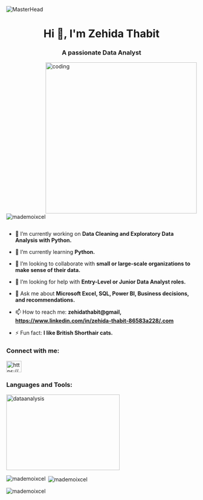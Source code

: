 ![MasterHead](https://i.pinimg.com/originals/fc/71/63/fc71635c7f1b09ed30413f59bb749582.gif)
<h1 align="center">Hi 👋, I'm Zehida Thabit</h1>
<h3 align="center">A passionate Data Analyst</h3>
<img align = "right" alt="coding" width="400" src = "https://user-images.githubusercontent.com/67431758/228056875-1a89863f-e326-4117-a8f3-bc65651620c5.gif">

<p align="left"> <img src="https://komarev.com/ghpvc/?username=mademoixcel&label=Profile%20views&color=0e75b6&style=flat" alt="mademoixcel" /> </p>

<p align="left"> <a href="https://twitter.com/" target="blank"><img src="https://img.shields.io/twitter/follow/?logo=twitter&style=for-the-badge" alt="" /></a> </p>

- 🔭 I’m currently working on **Data Cleaning and Exploratory Data Analysis with Python.**

- 🌱 I’m currently learning **Python.**

- 👯 I’m looking to collaborate with **small or large-scale organizations to make sense of their data.**

- 🤝 I’m looking for help with **Entry-Level or Junior Data Analyst roles.**

- 💬 Ask me about **Microsoft Excel, SQL, Power BI, Business decisions, and recommendations.**

- 📫 How to reach me: **zehidathabit@gmail, https://www.linkedin.com/in/zehida-thabit-86583a228/.com**

- ⚡ Fun fact: **I like British Shorthair cats.**

<h3 align="left">Connect with me:</h3>
<p align="left">
<a href="https://linkedin.com/in/https://www.linkedin.com/in/zehida-thabit-86583a228" target="blank"><img align="center" src="https://raw.githubusercontent.com/rahuldkjain/github-profile-readme-generator/master/src/images/icons/Social/linked-in-alt.svg" alt="https://www.linkedin.com/in/zehida-thabit-86583a228" height="30" width="40" /></a>
</p>

<h3 align="left">Languages and Tools:</h3>
<p align="left"> <a> <img src="https://cdn-images-1.medium.com/max/1000/1*9UZGvkfDFTCQU-PTcg6AJw.png" alt="dataanalysis" width="300" height="200"/> </a> </p>

<p><img align="left" src="https://github-readme-stats.vercel.app/api/top-langs?username=mademoixcel&show_icons=true&locale=en&layout=compact" alt="mademoixcel" /></p>

<p>&nbsp;<img align="center" src="https://github-readme-stats.vercel.app/api?username=mademoixcel&show_icons=true&locale=en" alt="mademoixcel" /></p>

<p><img align="center" src="https://github-readme-streak-stats.herokuapp.com/?user=mademoixcel&" alt="mademoixcel" /></p>

